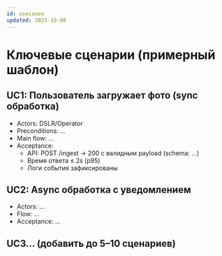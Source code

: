```yaml
---
id: usecases
updated: 2025-10-08
---
```


# Ключевые сценарии (примерный шаблон)

## UC1: Пользователь загружает фото (sync обработка)
- Actors: DSLR/Operator
- Preconditions: …
- Main flow: …
- Acceptance:
  - API: POST /ingest → 200 с валидным payload (schema: …)
  - Время ответа ≤ 2s (p95)
  - Логи события зафиксированы

## UC2: Async обработка с уведомлением
- Actors: …
- Flow: …
- Acceptance: …

## UC3… (добавить до 5–10 сценариев)

